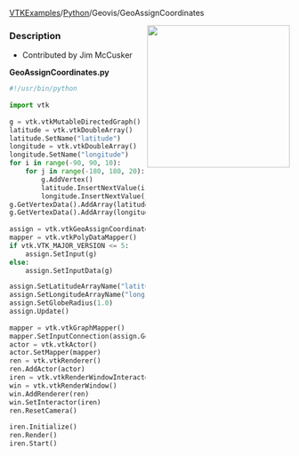 [VTKExamples](Home)/[Python](Python)/Geovis/GeoAssignCoordinates

<img align="right" src="https://github.com/lorensen/VTKExamples/raw/master/Testing/Baseline/Geovis/TestGeoAssignCoordinates.png" width="256" />

### Description
[]([File:VTK_Examples_Python_Geovis_GeoAssignCoordinates.png])

* Contributed by Jim McCusker

**GeoAssignCoordinates.py**
```python
#!/usr/bin/python
 
import vtk
 
g = vtk.vtkMutableDirectedGraph()
latitude = vtk.vtkDoubleArray()
latitude.SetName("latitude")
longitude = vtk.vtkDoubleArray()
longitude.SetName("longitude")
for i in range(-90, 90, 10):
    for j in range(-180, 180, 20):
        g.AddVertex()
        latitude.InsertNextValue(i)
        longitude.InsertNextValue(j)
g.GetVertexData().AddArray(latitude)
g.GetVertexData().AddArray(longitude)
 
assign = vtk.vtkGeoAssignCoordinates()
mapper = vtk.vtkPolyDataMapper()
if vtk.VTK_MAJOR_VERSION <= 5:
    assign.SetInput(g)
else:
    assign.SetInputData(g)

assign.SetLatitudeArrayName("latitude")
assign.SetLongitudeArrayName("longitude")
assign.SetGlobeRadius(1.0)
assign.Update()
 
mapper = vtk.vtkGraphMapper()
mapper.SetInputConnection(assign.GetOutputPort())
actor = vtk.vtkActor()
actor.SetMapper(mapper)
ren = vtk.vtkRenderer()
ren.AddActor(actor)
iren = vtk.vtkRenderWindowInteractor()
win = vtk.vtkRenderWindow()
win.AddRenderer(ren)
win.SetInteractor(iren)
ren.ResetCamera()
 
iren.Initialize()
ren.Render()
iren.Start()
```
